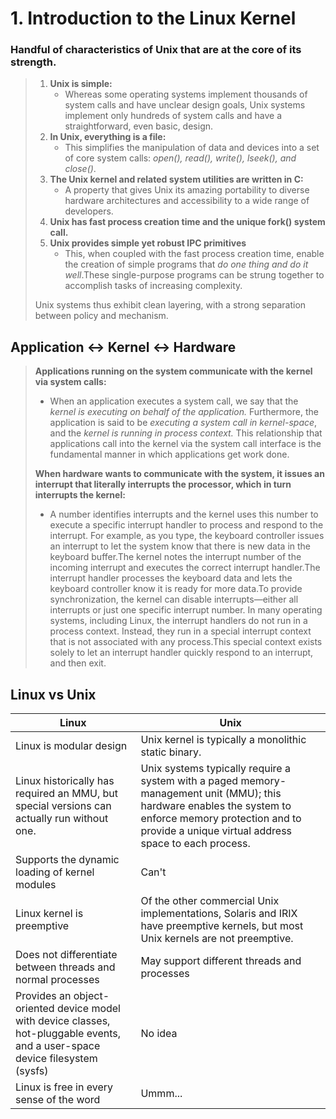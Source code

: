 # 1. Introduction to the Linux Kernel

### Handful of characteristics of Unix that are at the core of its strength.
> 1. **Unix is simple:**
>     * Whereas some operating systems implement thousands of system calls and have 
> unclear design goals, Unix systems implement only hundreds of system calls and 
> have a straightforward, even basic, design. 
> 2. **In Unix, everything is a file:**
>     * This simplifies the manipulation of data and devices into a set of core 
>     system calls: _open(), read(), write(), lseek(), and close()_.
> 3. **The Unix kernel and related system utilities are written in C:**
>     * A property that gives Unix its amazing portability to diverse hardware 
>     architectures and accessibility to a wide range of developers. 
> 4. **Unix has fast process creation time and the unique fork() system call.** 
> 5. **Unix provides simple yet robust IPC primitives** 
>     * This, when coupled with the fast process creation time, enable the 
>     creation of simple programs that _do one thing and do it well_.These 
>     single-purpose programs can be strung together to accomplish tasks of 
>     increasing complexity. 
> 
> Unix systems thus exhibit clean layering, with a strong separation between policy
> and mechanism.

## Application <-> Kernel <-> Hardware
> **Applications running on the system communicate with the kernel via system calls:** 
>  * When an application executes a system call, we say that the *kernel is
>   executing on behalf of the application.* Furthermore, the application is said 
>   to be *executing a system call in kernel-space*, and the *kernel is running in 
>   process context.* This relationship that applications call into the kernel via 
>   the system call interface is the fundamental manner in which applications 
>   get work done.
>
> **When hardware wants to communicate with the system, it issues an interrupt 
> that literally interrupts the processor, which in turn interrupts the kernel:**
> * A number identifies interrupts and the kernel uses
>   this number to execute a specific interrupt handler to process and respond 
>   to the interrupt. For example, as you type, the keyboard controller issues 
>   an interrupt to let the system know that there is new data in the keyboard 
>   buffer.The kernel notes the interrupt number of the incoming interrupt and 
>   executes the correct interrupt handler.The interrupt handler processes the 
>   keyboard data and lets the keyboard controller know it is ready for more 
>   data.To provide synchronization, the kernel can disable interrupts—either 
>   all interrupts or just one specific interrupt number. In many operating 
>   systems, including Linux, the interrupt handlers do not run in a process 
>   context. Instead, they run in a special interrupt context that is not 
>   associated with any process.This special context exists solely to let an 
>   interrupt handler quickly respond to an interrupt, and then exit.

## Linux vs Unix
Linux | Unix
----- | -----
Linux is modular design | Unix kernel is typically a monolithic static binary.
Linux historically has required an MMU, but special versions can actually run without one. | Unix systems typically require a system with a paged memory-management unit (MMU); this hardware enables the system to enforce memory protection and to provide a unique virtual address space to each process.
Supports the dynamic loading of kernel modules | Can't
Linux kernel is preemptive | Of the other commercial Unix implementations, Solaris and IRIX have preemptive kernels, but most Unix kernels are not preemptive.
Does not differentiate between threads and normal processes | May support different threads and processes
Provides an object-oriented device model with device classes, hot-pluggable events, and a user-space device filesystem (sysfs) | No idea
Linux is free in every sense of the word | Ummm...

